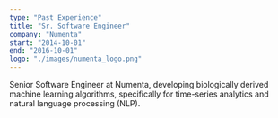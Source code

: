 ```yaml
---
type: "Past Experience"
title: "Sr. Software Engineer"
company: "Numenta"
start: "2014-10-01"
end: "2016-10-01"
logo: "./images/numenta_logo.png"
---
```


Senior Software Engineer at Numenta, developing biologically derived machine learning algorithms, specifically for time-series analytics and natural language processing (NLP).
